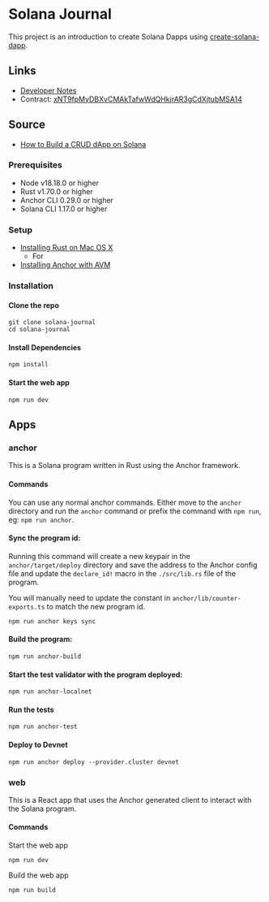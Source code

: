 # Solana Journal

This project is an introduction to create Solana Dapps using [create-solana-dapp](https://github.com/solana-developers/create-solana-dapp).

## Links
* [Developer Notes](./NOTES.md)
* Contract: [xNT9fpMyDBXvCMAkTafwWdQHkjrAR3gCdXjtubMSA14](https://explorer.solana.com/address/xNT9fpMyDBXvCMAkTafwWdQHkjrAR3gCdXjtubMSA14?cluster=devnet)

## Source
* [How to Build a CRUD dApp on Solana](https://solana.com/developers/guides/dapps/journal)

### Prerequisites

- Node v18.18.0 or higher
- Rust v1.70.0 or higher
- Anchor CLI 0.29.0 or higher
- Solana CLI 1.17.0 or higher

### Setup
* [Installing Rust on Mac OS X](https://www.petergirnus.com/blog/rust-macos-how-to-install)
    * For 
* [Installing Anchor with AVM](https://www.anchor-lang.com/docs/installation)

### Installation

#### Clone the repo

```shell
git clone solana-journal
cd solana-journal
```

#### Install Dependencies

```shell
npm install
```

#### Start the web app

```
npm run dev
```

## Apps

### anchor

This is a Solana program written in Rust using the Anchor framework.

#### Commands

You can use any normal anchor commands. Either move to the `anchor` directory and run the `anchor` command or prefix the command with `npm run`, eg: `npm run anchor`.

#### Sync the program id:

Running this command will create a new keypair in the `anchor/target/deploy` directory and save the address to the Anchor config file and update the `declare_id!` macro in the `./src/lib.rs` file of the program.

You will manually need to update the constant in `anchor/lib/counter-exports.ts` to match the new program id.

```shell
npm run anchor keys sync
```

#### Build the program:

```shell
npm run anchor-build
```

#### Start the test validator with the program deployed:

```shell
npm run anchor-localnet
```

#### Run the tests

```shell
npm run anchor-test
```

#### Deploy to Devnet

```shell
npm run anchor deploy --provider.cluster devnet
```

### web

This is a React app that uses the Anchor generated client to interact with the Solana program.

#### Commands

Start the web app

```shell
npm run dev
```

Build the web app

```shell
npm run build
```
